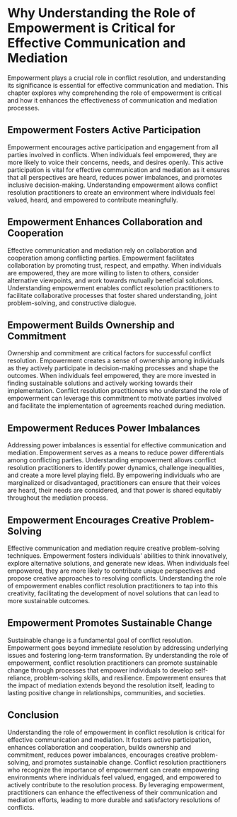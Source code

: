 Why Understanding the Role of Empowerment is Critical for Effective Communication and Mediation
========================================================================================================

Empowerment plays a crucial role in conflict resolution, and understanding its significance is essential for effective communication and mediation. This chapter explores why comprehending the role of empowerment is critical and how it enhances the effectiveness of communication and mediation processes.

Empowerment Fosters Active Participation
----------------------------------------

Empowerment encourages active participation and engagement from all parties involved in conflicts. When individuals feel empowered, they are more likely to voice their concerns, needs, and desires openly. This active participation is vital for effective communication and mediation as it ensures that all perspectives are heard, reduces power imbalances, and promotes inclusive decision-making. Understanding empowerment allows conflict resolution practitioners to create an environment where individuals feel valued, heard, and empowered to contribute meaningfully.

Empowerment Enhances Collaboration and Cooperation
--------------------------------------------------

Effective communication and mediation rely on collaboration and cooperation among conflicting parties. Empowerment facilitates collaboration by promoting trust, respect, and empathy. When individuals are empowered, they are more willing to listen to others, consider alternative viewpoints, and work towards mutually beneficial solutions. Understanding empowerment enables conflict resolution practitioners to facilitate collaborative processes that foster shared understanding, joint problem-solving, and constructive dialogue.

Empowerment Builds Ownership and Commitment
-------------------------------------------

Ownership and commitment are critical factors for successful conflict resolution. Empowerment creates a sense of ownership among individuals as they actively participate in decision-making processes and shape the outcomes. When individuals feel empowered, they are more invested in finding sustainable solutions and actively working towards their implementation. Conflict resolution practitioners who understand the role of empowerment can leverage this commitment to motivate parties involved and facilitate the implementation of agreements reached during mediation.

Empowerment Reduces Power Imbalances
------------------------------------

Addressing power imbalances is essential for effective communication and mediation. Empowerment serves as a means to reduce power differentials among conflicting parties. Understanding empowerment allows conflict resolution practitioners to identify power dynamics, challenge inequalities, and create a more level playing field. By empowering individuals who are marginalized or disadvantaged, practitioners can ensure that their voices are heard, their needs are considered, and that power is shared equitably throughout the mediation process.

Empowerment Encourages Creative Problem-Solving
-----------------------------------------------

Effective communication and mediation require creative problem-solving techniques. Empowerment fosters individuals' abilities to think innovatively, explore alternative solutions, and generate new ideas. When individuals feel empowered, they are more likely to contribute unique perspectives and propose creative approaches to resolving conflicts. Understanding the role of empowerment enables conflict resolution practitioners to tap into this creativity, facilitating the development of novel solutions that can lead to more sustainable outcomes.

Empowerment Promotes Sustainable Change
---------------------------------------

Sustainable change is a fundamental goal of conflict resolution. Empowerment goes beyond immediate resolution by addressing underlying issues and fostering long-term transformation. By understanding the role of empowerment, conflict resolution practitioners can promote sustainable change through processes that empower individuals to develop self-reliance, problem-solving skills, and resilience. Empowerment ensures that the impact of mediation extends beyond the resolution itself, leading to lasting positive change in relationships, communities, and societies.

Conclusion
----------

Understanding the role of empowerment in conflict resolution is critical for effective communication and mediation. It fosters active participation, enhances collaboration and cooperation, builds ownership and commitment, reduces power imbalances, encourages creative problem-solving, and promotes sustainable change. Conflict resolution practitioners who recognize the importance of empowerment can create empowering environments where individuals feel valued, engaged, and empowered to actively contribute to the resolution process. By leveraging empowerment, practitioners can enhance the effectiveness of their communication and mediation efforts, leading to more durable and satisfactory resolutions of conflicts.
